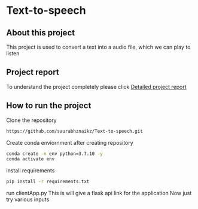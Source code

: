 # Text-to-speech

## About this project
This project is used to convert a text into a audio file, which we can play to listen

## Project report
To understand the project completely please click [Detailed project report](https://github.com/saurabhznaikz/Text-to-speech/blob/main/TexttoSpeech.pdf)

## How to run the project
Clone the repository
```bash
https://github.com/saurabhznaikz/Text-to-speech.git
```

Create conda enviornment after creating repository
```bash
conda create -n env python=3.7.10 -y
conda activate env
```
install requirements
```bash
pip install -r requirements.txt
```
run clientApp.py
This is will give a flask api link for the application
Now just try various inputs 
